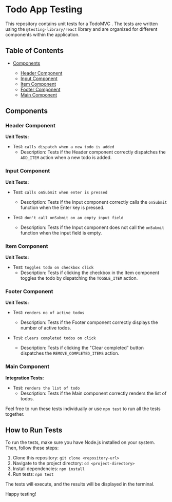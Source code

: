 # Todo App Testing

This repository contains unit tests for a TodoMVC . The tests are written using the `@testing-library/react` library and are organized for different components within the application.

## Table of Contents

- [Components](#components)
 
  - [Header Component](#header-component)
  - [Input Component](#input-component)
  - [Item Component](#item-component)
  - [Footer Component](#footer-component)
  - [Main Component](#main-component)



## Components

### Header Component

**Unit Tests:**

- Test: `calls dispatch when a new todo is added`
  - Description: Tests if the Header component correctly dispatches the `ADD_ITEM` action when a new todo is added.



### Input Component

**Unit Tests:**

- Test: `calls onSubmit when enter is pressed`
  - Description: Tests if the Input component correctly calls the `onSubmit` function when the Enter key is pressed.

- Test: `don't call onSubmit on an empty input field`
  - Description: Tests if the Input component does not call the `onSubmit` function when the input field is empty.



### Item Component

**Unit Tests:**

- Test: `toggles todo on checkbox click`
  - Description: Tests if clicking the checkbox in the Item component toggles the todo by dispatching the `TOGGLE_ITEM` action.



### Footer Component

**Unit Tests:**

- Test: `renders no of active todos`
  - Description: Tests if the Footer component correctly displays the number of active todos.

- Test: `clears completed todos on click`
  - Description: Tests if clicking the "Clear completed" button dispatches the `REMOVE_COMPLETED_ITEMS` action.



### Main Component

**Integration Tests:**

- Test: `renders the list of todo`
  - Description: Tests if the Main component correctly renders the list of todos.

Feel free to run these tests individually or use `npm test` to run all the tests together.




## How to Run Tests

To run the tests, make sure you have Node.js installed on your system. Then, follow these steps:

1. Clone this repository: `git clone <repository-url>`
2. Navigate to the project directory: `cd <project-directory>`
3. Install dependencies: `npm install`
4. Run tests: `npm test`

The tests will execute, and the results will be displayed in the terminal.

Happy testing!
